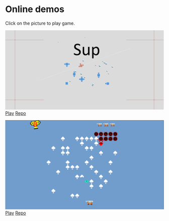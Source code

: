 # Online demos
Click on the picture to play game.

[![Sup](Images/repository-open-graph-sup.png)](https://cholushkin.github.io/webgl/sup/index.html)
[Play](https://cholushkin.github.io/webgl/sup/index.html)
[Repo](https://github.com/cholushkin/Sup)

[![CrabyShooter](Images/CrabyShooter.png)](https://cholushkin.github.io/webgl/CrabyShooter/index.html)
[Play](https://cholushkin.github.io/webgl/CrabyShooter/index.html)
[Repo](https://github.com/cholushkin/Centipede/tree/crab)




